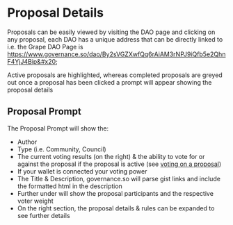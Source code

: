 # Proposal Details

Proposals can be easily viewed by visiting the DAO page and clicking on any proposal, each DAO has a unique address that can be directly linked to i.e. the Grape DAO Page is https://www.governance.so/dao/By2sVGZXwfQq6rAiAM3rNPJ9iQfb5e2QhnF4YjJ4Bip&#x20;

Active proposals are highlighted, whereas completed proposals are greyed out once a proposal has been clicked a prompt will appear showing the proposal details

## Proposal Prompt

The Proposal Prompt will show the:

* Author
* Type (i.e. Community, Council)
* The current voting results (on the right) & the ability to vote for or against the proposal if the proposal is active (see [voting on a proposal](voting-on-a-proposal.md))
* If your wallet is connected your voting power
* The Title & Description, governance.so will parse gist links and include the formatted html in the description
* Further under will show the proposal participants and the respective voter weight
* On the right section, the proposal details & rules can be expanded to see further details

<figure><img src="../../../.gitbook/assets/Screenshot 2024-06-18 at 1.44.12 PM.png" alt=""><figcaption></figcaption></figure>
